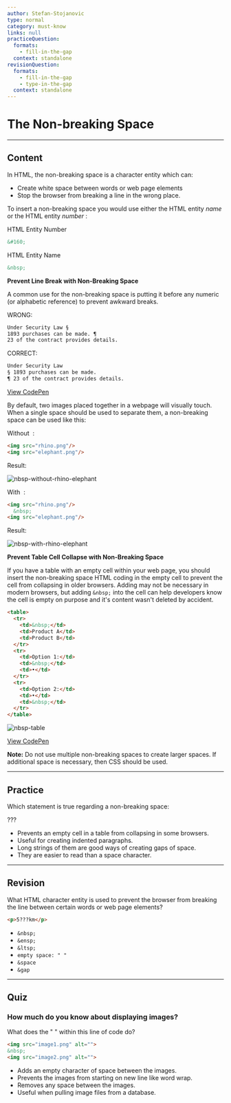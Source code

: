 ```yaml
---
author: Stefan-Stojanovic
type: normal
category: must-know
links: null
practiceQuestion:
  formats:
    - fill-in-the-gap
  context: standalone
revisionQuestion:
  formats:
    - fill-in-the-gap
    - type-in-the-gap
  context: standalone
---
```


# The Non-breaking Space


---

## Content

In HTML, the non-breaking space is a character entity which can:

- Create white space between words or web page elements
- Stop the browser from breaking a line in the wrong place.

To insert a non-breaking space you would use either the HTML entity *name* or the HTML entity *number* :

HTML Entity Number

```html
&#160;
```

HTML Entity Name

```html
&nbsp;
```

**Prevent Line Break with Non-Breaking Space**

A common use for the non-breaking space is putting it before any numeric (or alphabetic reference) to prevent awkward breaks.

WRONG:

```html
Under Security Law §
1893 purchases can be made. ¶
23 of the contract provides details.
```

CORRECT:

```html
Under Security Law
§ 1893 purchases can be made.
¶ 23 of the contract provides details.
```

[View CodePen](https://codepen.io/enkidevs/pen/YjNpVa)

By default, two images placed together in a webpage will visually touch. When a single space should be used to separate them, a non-breaking space can be used like this:

Without  :

```html
<img src="rhino.png"/>
<img src="elephant.png"/>
```

Result:

![nbsp-without-rhino-elephant](https://img.enkipro.com/457a1d9fabeb7df7ed59a0167ec59995.png)

With  :

```html
<img src="rhino.png"/>
  &nbsp;
<img src="elephant.png"/>
```

Result:

![nbsp-with-rhino-elephant](https://img.enkipro.com/c78795050155a41abda13e362b5ef48f.png)

**Prevent Table Cell Collapse with Non-Breaking Space**

If you have a table with an empty cell within your web page, you should insert the non-breaking space HTML coding in the empty cell to prevent the cell from collapsing in older browsers. Adding may not be necessary in modern browsers, but adding `&nbsp;` into the cell can help developers know the cell is empty on purpose and it's content wasn't deleted by accident.

```html
<table>
  <tr>
    <td>&nbsp;</td>
    <td>Product A</td>
    <td>Product B</td>
  </tr>
  <tr>
    <td>Option 1:</td>
    <td>&nbsp;</td>
    <td>•</td>
  </tr>
  <tr>
    <td>Option 2:</td>
    <td>•</td>
    <td>&nbsp;</td>
  </tr>
</table>
```

![nbsp-table](https://img.enkipro.com/da73d862a6c923bf657154b55e8c0fec.png)

[View CodePen](https://codepen.io/enkidevs/pen/PBpLqV)

**Note:** Do not use multiple non-breaking spaces to create larger spaces. If additional space is necessary, then CSS should be used.


---

## Practice

Which statement is true regarding a non-breaking space:

???

- Prevents an empty cell in a table from collapsing in some browsers.
- Useful for creating indented paragraphs.
- Long strings of them are good ways of creating gaps of space.
- They are easier to read than a space character.


---

## Revision

What HTML character entity is used to prevent the browser from breaking the line between certain words or web page elements?

```html
<p>5???km</p>
```

- `&nbsp;`
- `&ensp;`
- `&ltsp;`
- `empty space: " "`
- `&space`
- `&gap`


---

## Quiz

### How much do you know about displaying images?


What does the " " within this line of code do?

```html
<img src="image1.png" alt="">
&nbsp;
<img src="image2.png" alt="">
```

- Adds an empty character of space between the images.
- Prevents the images from starting on new line like word wrap.
- Removes any space between the images.
- Useful when pulling image files from a database.
